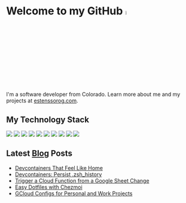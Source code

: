 # Welcome to my GitHub <a href="https://www.estenssorog.com/"><img src="https://media.giphy.com/media/hvRJCLFzcasrR4ia7z/giphy.gif" width="5%"></a>

I'm a software developer from Colorado. Learn more about me and my projects at [estenssorog.com](https://www.estenssorog.com).

## My Technology Stack

![](https://img.shields.io/badge/code-python-blue?style=plastic&logo=python&logoColor=abb2bf&labelColor=282c34&color=%2356b6c2)
![](https://img.shields.io/badge/shell-bash-blue?style=plastic&logo=gnu-bash&logoColor=abb2bf&labelColor=282c34&color=%2356b6c2)
![](https://img.shields.io/badge/cloud-gcp-blue?style=plastic&logo=google%20cloud&logoColor=abb2bf&labelColor=282c34&color=%2356b6c2)
![](https://img.shields.io/badge/sql-postgres-blue?style=plastic&logo=postgresql&logoColor=abb2bf&labelColor=282c34&color=%2356b6c2)
![](https://img.shields.io/badge/tool-docker-blue?style=plastic&logo=docker&logoColor=abb2bf&labelColor=282c34&color=%2356b6c2)
![](https://img.shields.io/badge/tool-terraform-blue?style=plastic&logo=terraform&logoColor=abb2bf&labelColor=282c34&color=%2356b6c2)
![](https://img.shields.io/badge/cicd-gitlab-blue?style=plastic&logo=gitlab&logoColor=abb2bf&labelColor=282c34&color=%2356b6c2)
![](https://img.shields.io/badge/editor-vscode-blue?style=plastic&logo=visual%20studio%20code&logoColor=abb2bf&labelColor=282c34&color=%2356b6c2)
![](https://img.shields.io/badge/editor-vim-blue?style=plastic&logo=vim&logoColor=abb2bf&labelColor=282c34&color=%2356b6c2)
![](https://img.shields.io/badge/cloud-aws-blue?style=plastic&logo=amazon%20aws&logoColor=abb2bf&labelColor=282c34&color=%2356b6c2)

## Latest [Blog](https://www.estenssorog.com) Posts
<!-- BLOG-POST-LIST:START -->
- [Devcontainers That Feel Like Home](https://estenssorog.com/posts/devcontainers-that-feel-like-home/)
- [Devcontainers: Persist .zsh_history](https://estenssorog.com/posts/devcontainers-persist-zsh-history/)
- [Trigger a Cloud Function from a Google Sheet Change](https://estenssorog.com/posts/trigger-a-cloud-function-from-a-google-sheet-change/)
- [Easy Dotfiles with Chezmoi](https://estenssorog.com/posts/easy-dotfiles-with-chezmoi/)
- [GCloud Configs for Personal and Work Projects](https://estenssorog.com/posts/gcloud-configs-for-personal-and-work/)
<!-- BLOG-POST-LIST:END -->